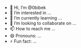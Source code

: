 - 👋 Hi, I’m @0bibek
- 👀 I’m interested in ...
- 🌱 I’m currently learning ...
- 💞️ I’m looking to collaborate on ...
- 📫 How to reach me ...
- 😄 Pronouns: ...
- ⚡ Fun fact: ...

<!---
0bibek/0bibek is a ✨ special ✨ repository because its `README.md` (this file) appears on your GitHub profile.
You can click the Preview link to take a look at your changes.
--->
